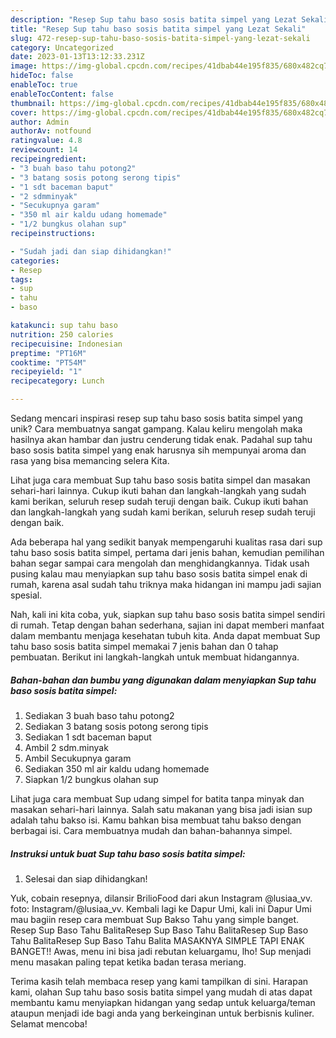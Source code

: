 ```yaml
---
description: "Resep Sup tahu baso sosis batita simpel yang Lezat Sekali"
title: "Resep Sup tahu baso sosis batita simpel yang Lezat Sekali"
slug: 472-resep-sup-tahu-baso-sosis-batita-simpel-yang-lezat-sekali
category: Uncategorized
date: 2023-01-13T13:12:33.231Z
image: https://img-global.cpcdn.com/recipes/41dbab44e195f835/680x482cq70/sup-tahu-baso-sosis-batita-simpel-foto-resep-utama.jpg
hideToc: false
enableToc: true
enableTocContent: false
thumbnail: https://img-global.cpcdn.com/recipes/41dbab44e195f835/680x482cq70/sup-tahu-baso-sosis-batita-simpel-foto-resep-utama.jpg
cover: https://img-global.cpcdn.com/recipes/41dbab44e195f835/680x482cq70/sup-tahu-baso-sosis-batita-simpel-foto-resep-utama.jpg
author: Admin
authorAv: notfound
ratingvalue: 4.8
reviewcount: 14
recipeingredient:
- "3 buah baso tahu potong2"
- "3 batang sosis potong serong tipis"
- "1 sdt baceman baput"
- "2 sdmminyak"
- "Secukupnya garam"
- "350 ml air kaldu udang homemade"
- "1/2 bungkus olahan sup"
recipeinstructions:

- "Sudah jadi dan siap dihidangkan!"
categories:
- Resep
tags:
- sup
- tahu
- baso

katakunci: sup tahu baso 
nutrition: 250 calories
recipecuisine: Indonesian
preptime: "PT16M"
cooktime: "PT54M"
recipeyield: "1"
recipecategory: Lunch

---
```





Sedang mencari inspirasi resep sup tahu baso sosis batita simpel yang unik? Cara membuatnya sangat gampang. Kalau keliru mengolah maka hasilnya akan hambar dan justru cenderung tidak enak. Padahal sup tahu baso sosis batita simpel yang enak harusnya sih mempunyai aroma dan rasa yang bisa memancing selera Kita.





Lihat juga cara membuat Sup tahu baso sosis batita simpel dan masakan sehari-hari lainnya. Cukup ikuti bahan dan langkah-langkah yang sudah kami berikan, seluruh resep sudah teruji dengan baik. Cukup ikuti bahan dan langkah-langkah yang sudah kami berikan, seluruh resep sudah teruji dengan baik.

Ada beberapa hal yang sedikit banyak mempengaruhi kualitas rasa dari sup tahu baso sosis batita simpel, pertama dari jenis bahan, kemudian pemilihan bahan segar sampai cara mengolah dan menghidangkannya. Tidak usah pusing kalau mau menyiapkan sup tahu baso sosis batita simpel enak di rumah, karena asal sudah tahu triknya maka hidangan ini mampu jadi sajian spesial.






Nah, kali ini kita coba, yuk, siapkan sup tahu baso sosis batita simpel sendiri di rumah. Tetap dengan bahan sederhana, sajian ini dapat memberi manfaat dalam membantu menjaga kesehatan tubuh kita. Anda dapat membuat Sup tahu baso sosis batita simpel memakai 7 jenis bahan dan 0 tahap pembuatan. Berikut ini langkah-langkah untuk membuat hidangannya.

<!--inarticleads1-->

##### Bahan-bahan dan bumbu yang digunakan dalam menyiapkan Sup tahu baso sosis batita simpel:

1. Sediakan 3 buah baso tahu potong2
1. Sediakan 3 batang sosis potong serong tipis
1. Sediakan 1 sdt baceman baput
1. Ambil 2 sdm.minyak
1. Ambil Secukupnya garam
1. Sediakan 350 ml air kaldu udang homemade
1. Siapkan 1/2 bungkus olahan sup


Lihat juga cara membuat Sup udang simpel for batita tanpa minyak dan masakan sehari-hari lainnya. Salah satu makanan yang bisa jadi isian sup adalah tahu bakso isi. Kamu bahkan bisa membuat tahu bakso dengan berbagai isi. Cara membuatnya mudah dan bahan-bahannya simpel. 

<!--inarticleads2-->

##### Instruksi untuk buat Sup tahu baso sosis batita simpel:


1. Selesai dan siap dihidangkan!

Yuk, cobain resepnya, dilansir BrilioFood dari akun Instagram @lusiaa_vv. foto: Instagram/@lusiaa_vv. Kembali lagi ke Dapur Umi, kali ini Dapur Umi mau bagiin resep cara membuat Sup Bakso Tahu yang simple banget. Resep Sup Baso Tahu BalitaResep Sup Baso Tahu BalitaResep Sup Baso Tahu BalitaResep Sup Baso Tahu Balita MASAKNYA SIMPLE TAPI ENAK BANGET!! Awas, menu ini bisa jadi rebutan keluargamu, lho! Sup menjadi menu masakan paling tepat ketika badan terasa meriang. 

Terima kasih telah membaca resep yang kami tampilkan di sini. Harapan kami, olahan Sup tahu baso sosis batita simpel yang mudah di atas dapat membantu kamu menyiapkan hidangan yang sedap untuk keluarga/teman ataupun menjadi ide bagi anda yang berkeinginan untuk berbisnis kuliner. Selamat mencoba!
